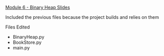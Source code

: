 [Module 6 - Binary Heap Slides](https://drive.google.com/file/d/1Ul0eqBovDpiX9P7fv-OZvm16Wgs9EY5l/view?usp=drive_link)

Included the previous files because the project builds and relies on them

Files Edited 
* BinaryHeap.py
* BookStore.py
* main.py
